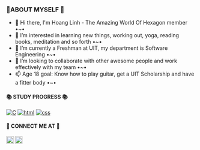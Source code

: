 <h3>🌟ABOUT MYSELF 🌟</h3>

- 👋 Hi there, I'm Hoang Linh - The Amazing World Of Hexagon member •~•
- 👀 I’m interested in learning new things, working out, yoga, reading books, meditation and so forth •~•
- 🌱 I’m currently a Freshman at UIT, my department is Software Engineering •~•
- 💞️ I’m looking to collaborate with other awesome people and work effectively with my team •~•
- 📫 Age 18 goal: Know how to play guitar, get a UIT Scholarship and have a fitter body •~•


<h4>📚 STUDY PROGRESS 📚</h4>
<a href="https://imgbb.com/"><img src="https://i.ibb.co/sttrQxj/C.png" alt="C" border="0"></a>
<a href="https://imgbb.com/"><img src="https://i.ibb.co/X3HsPcR/html.png" alt="html" border="0"></a>
<a href="https://imgbb.com/"><img src="https://i.ibb.co/TbYMQRr/css.png" alt="css" border="0"></a>






<h4>🐧 CONNECT ME AT 🐧</h4>

<a href="https://www.facebook.com/profile.php?id=100010140106440">
  <img align="left" alt="facebook" width="20px" src="https://upload.wikimedia.org/wikipedia/commons/thumb/0/05/Facebook_Logo_%282019%29.png/1024px-Facebook_Logo_%282019%29.png" />
</a>
<a href="https://www.instagram.com/hoanglinhhm/?hl=en">
<img align="left" alt="instagram" width="20px" src="https://www.jaspersomsen.com/wp-spullies/uploads/2017/03/instagram-Logo-PNG-Transparent-Background-download.png" />
  

<!---
nhlinhseuit/nhlinhseuit is a ✨ special ✨ repository because its `README.md` (this file) appears on your GitHub profile.
You can click the Preview link to take a look at your changes.
--->
